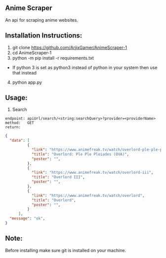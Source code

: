 ## Anime Scraper
An api for scraping anime websites.

## Installation Instructions:
1) git clone https://github.com/ArjixGamer/AnimeScraper-1
2) cd AnimeScraper-1
3) python -m pip install -r requirements.txt  
* If python 3 is set as python3 instead of python in your system then use that instead
4) python app.py

## Usage:

1) Search
```
endpoint: apiUrl/search/<string:searchQuery>?provider=<providerName>
method:   GET
return:
```
```json
{
  "data": [
          {
            "link": "https://www.animefreak.tv/watch/overlord-ple-ple-pleiades-ova",
            "title": "Overlord: Ple Ple Pleiades (OVA)",
            "poster": "",
          },
          {
            "link": "https://www.animefreak.tv/watch/overlord-iii",
            "title": "Overlord III",
            "poster": "",
          },
          {
            "link": "https://www.animefreak.tv/watch/overlord",
            "title": "Overlord",
            "poster": "",
          }
      ],
  "message": "ok",
}
```

## Note:
Before installing make sure git is installed on your machine.
